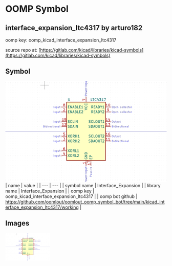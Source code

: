 # OOMP Symbol  
## interface_expansion_ltc4317  by arturo182  
  
oomp key: oomp_kicad_interface_expansion_ltc4317  
  
source repo at: [https://gitlab.com/kicad/libraries/kicad-symbols](https://gitlab.com/kicad/libraries/kicad-symbols)  
## Symbol  
  
[![working.png](working_600.png)](working.png)  
| name | value | 
| --- | --- | 
| symbol name | Interface_Expansion | 
| library name | Interface_Expansion | 
| oomp key | oomp_kicad_interface_expansion_ltc4317 | 
| oomp bot github | https://github.com/oomlout/oomlout_oomp_symbol_bot/tree/main/kicad_interface_expansion_ltc4317/working | 
## Images  
  
[![working.png](working_140.png)](working.png)  
